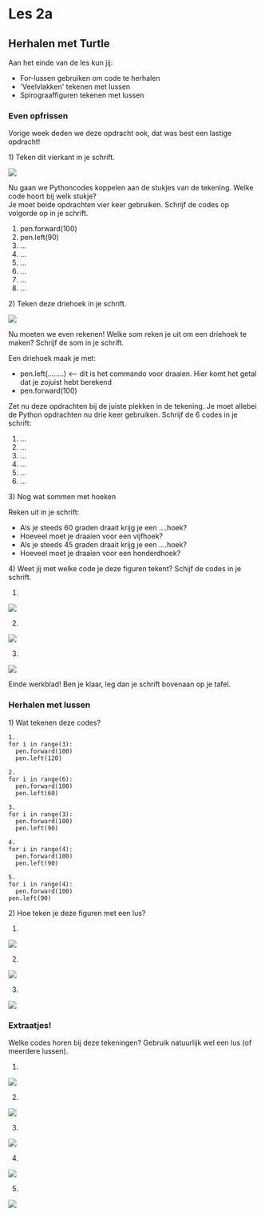 # Les 2a

## Herhalen met Turtle

Aan het einde van de les kun jij:

* For-lussen gebruiken om code te herhalen
* 'Veelvlakken' tekenen met lussen
* Spirograaffiguren tekenen met lussen

### Even opfrissen

Vorige week deden we deze opdracht ook, dat was best een lastige opdracht! 

1\) Teken dit vierkant in je schrift.

![](../../.gitbook/assets/image-20190322135329083.png)

Nu gaan we Pythoncodes koppelen aan de stukjes van de tekening. Welke code hoort bij welk stukje?   
Je moet beide opdrachten vier keer gebruiken. Schrijf de codes op volgorde op in je schrift.

1. pen.forward\(100\)
2. pen.left\(90\)
3. ...
4. ...
5. ...
6. ...
7. ...
8. ...

​​2\) Teken deze driehoek in je schrift.

![](../../.gitbook/assets/image-20190322135525607.png)

Nu moeten we even rekenen! Welke som reken je uit om een driehoek te maken? Schrijf de som in je schrift.

Een driehoek maak je met:

* pen.left\(……..\) &lt;— dit is het commando voor draaien. Hier komt het getal dat je zojuist hebt berekend
* pen.forward\(100\)

Zet nu deze opdrachten bij de juiste plekken in de tekening. Je moet allebei de Python opdrachten nu drie keer gebruiken. Schrijf de 6 codes in je schrift:

1. ...
2. ...
3. ...
4. ...
5. ...
6. ...

3\) Nog wat sommen met hoeken

Reken uit in je schrift:

* Als je steeds 60 graden draait krijg je een ….hoek?
* Hoeveel moet je draaien voor een vijfhoek?
* Als je steeds 45 graden draait krijg je een ….hoek?
* Hoeveel moet je draaien voor een honderdhoek?

4\) Weet jij met welke code je deze figuren tekent? Schijf de codes in je schrift.

1.

![](../../.gitbook/assets/image%20%281%29.png)

2. 

![](../../.gitbook/assets/image.png)

3. 

![](../../.gitbook/assets/image%20%282%29.png)

Einde werkblad! Ben je klaar, leg dan je schrift bovenaan op je tafel.​​

### Herhalen met lussen

1\) Wat tekenen deze codes?

```text
1.
for i in range(3):
  pen.forward(100)
  pen.left(120)
```

```text
2.
for i in range(6):
  pen.forward(100)
  pen.left(60)
```

```text
3.
for i in range(3):
  pen.forward(100)
  pen.left(90)
```

```text
4.
for i in range(4):
  pen.forward(100)
  pen.left(90)
```

```text
5.
for i in range(4):
  pen.forward(100)
pen.left(90)
```

2\) Hoe teken je deze figuren met een lus?

1.

![](../../.gitbook/assets/image-20190322150806389%20%281%29.png)

2. 

![](../../.gitbook/assets/image-20190322150743162.png)

3. 

![](../../.gitbook/assets/image-20190322151013930%20%281%29.png)



### Extraatjes!

Welke codes horen bij deze tekeningen? Gebruik natuurlijk wel een lus \(of meerdere lussen\).

1.

![](../../.gitbook/assets/image-20190322150946880%20%281%29.png)

2.  

![](../../.gitbook/assets/image-20190322151224232.png)

3.

![](../../.gitbook/assets/image-20190318125810948%20%282%29.png)

4.   

![](../../.gitbook/assets/image-20190318130606702%20%281%29.png)

5.

![](../../.gitbook/assets/image-20190322151500039.png)
